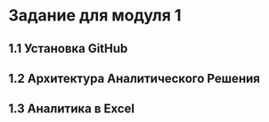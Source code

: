 # Задание для модуля 1

## 1.1 Установка GitHub

## 1.2 Архитектура Аналитического Решения

## 1.3 Аналитика в Excel